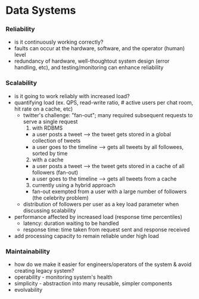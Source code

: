 # Data Systems
### Reliability
- is it continuously working correctly?
- faults can occur at the hardware, software, and the operator (human) level
- redundancy of hardware, well-thoughtout system design (error handling, etc), and testing/monitoring can enhance reliability 

### Scalability
- is it going to work reliably with increased load?
- quantifying load (ex. QPS, read-write ratio, # active users per chat room, hit rate on a cache, etc)
  - twitter's challenge: "fan-out"; many required subsequent requests to serve a single request
    1) with RDBMS
    - a user posts a tweet --> the tweet gets stored in a global collection of tweets
    - a user goes to the timeline --> gets all tweets by all followees, sorted by time
    2) with a cache
    - a user posts a tweet --> the tweet gets stored in a cache of all followers (fan-out)
    - a user goes to the timeline --> gets all tweets from a cache
    3) currently using a hybrid approach
    - fan-out exempted from a user with a large number of followers (the celebrity problem)
  - distribution of followers per user as a key load parameter when discussing scalability
- performance affected by increased load (response time percentiles)
  - latency: duration waiting to be handled
  - response time: time taken from request sent and response received
- add processing capacity to remain reliable under high load

### Maintainability
- how do we make it easier for engineers/operators of the system & avoid creating legacy system?
- operability - monitoring system's health
- simplicity - abstraction into many reusable, simpler components
- evolvability
